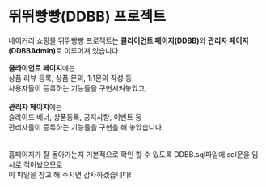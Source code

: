 
# 뛰뛰빵빵(DDBB) 프로젝트
베이커리 쇼핑몰 뛰뛰빵빵 프로젝트는 <strong>클라이언트 페이지(DDBB)</strong>와 <strong>관리자 페이지(DDBBAdmin)</strong>로 이루어져 있습니다.

<strong>클라이언트 페이지</strong>에는 <br>
상품 리뷰 등록, 상품 문의, 1:1문의 작성 등<br>
사용자들이 등록하는 기능들을 구현시켜놓았고,<br>
<br>
<strong>관리자 페이지</strong>에는<br>
슬라이드 배너, 상품등록, 공지사항, 이벤트 등 <br>
관리자들이 등록하는 기능들을 구현을 해 놓았습니다.<br>
<br>
<br>
홈페이지가 잘 돌아가는지 기본적으로 확인 할 수 있도록 DDBB.sql파일에 sql문을 임시로 적어놨으므로<br>
이 파일을 참고 해 주시면 감사하겠습니다!
